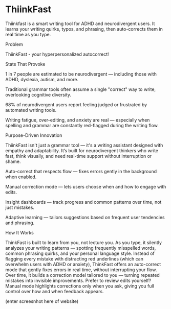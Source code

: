 # ThiinkFast
Thiinkfast is a smart writing tool for ADHD and neurodivergent users. It learns your writing quirks, typos, and phrasing, then auto-corrects them in real time as you type.


Problem 

ThiinkFast - your hyperpersonalized autocorrect!

 Stats That Provoke

 1 in 7 people are estimated to be neurodivergent — including those with ADHD, dyslexia, autism, and more.

 Traditional grammar tools often assume a single "correct" way to write, overlooking cognitive diversity.

 68% of neurodivergent users report feeling judged or frustrated by automated writing tools.

 Writing fatigue, over-editing, and anxiety are real — especially when spelling and grammar are constantly red-flagged during the writing flow.


 Purpose-Driven Innovation

ThiinkFast isn't just a grammar tool — it's a writing assistant designed with empathy and adaptability.
It’s built for neurodivergent thinkers who write fast, think visually, and need real-time support without interruption or shame.

 Auto-correct that respects flow — fixes errors gently in the background when enabled.

 Manual correction mode — lets users choose when and how to engage with edits.

 Insight dashboards — track progress and common patterns over time, not just mistakes.

 Adaptive learning — tailors suggestions based on frequent user tendencies and phrasing.

 How It Works


ThinkFast is built to learn from you, not lecture you. As you type, it silently analyzes your writing patterns — spotting frequently misspelled words, common phrasing quirks, and your personal language style. Instead of flagging every mistake with distracting red underlines (which can overwhelm users with ADHD or anxiety), ThinkFast offers an auto-correct mode that gently fixes errors in real time, without interrupting your flow. Over time, it builds a correction model tailored to you — turning repeated mistakes into invisible improvements. Prefer to review edits yourself? Manual mode highlights corrections only when you ask, giving you full control over how and when feedback appears.




(enter screesnhot here of website)




